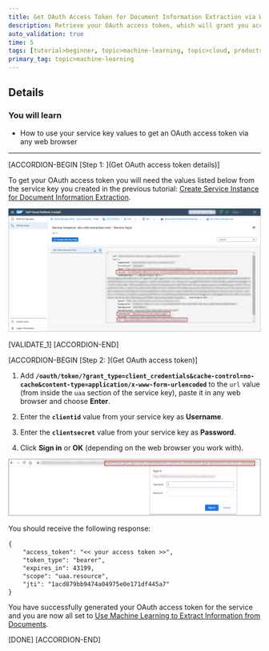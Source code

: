 ```yaml
---
title: Get OAuth Access Token for Document Information Extraction via Web Browser
description: Retrieve your OAuth access token, which will grant you access to the service APIs.
auto_validation: true
time: 5
tags: [tutorial>beginner, topic>machine-learning, topic>cloud, products>sap-cloud-platform, products>sap-ai-business-services, products>document-information-extraction, topic>artificial-intelligence]
primary_tag: topic>machine-learning
---
```


## Details
### You will learn
  - How to use your service key values to get an OAuth access token via any web browser

---

[ACCORDION-BEGIN [Step 1: ](Get OAuth access token details)]

To get your OAuth access token you will need the values listed below from the service key you created in the previous tutorial: [Create Service Instance for Document Information Extraction](cp-aibus-dox-service-instance).

![DOX Service Keys](service-key-details.png)

[VALIDATE_1]
[ACCORDION-END]


[ACCORDION-BEGIN [Step 2: ](Get OAuth access token)]

1. Add **`/oauth/token/?grant_type=client_credentials&cache-control=no-cache&content-type=application/x-www-form-urlencoded`** to the `url` value (from inside the `uaa` section of the service key), paste it in any web browser and choose **Enter**.

2. Enter the **`clientid`** value from your service key as **Username**.

3. Enter the **`clientsecret`** value from your service key as **Password**.

4. Click **Sign in** or **OK** (depending on the web browser you work with).

![DOX TOKEN](web-browser.png)

You should receive the following response:

```
{
    "access_token": "<< your access token >>",
    "token_type": "bearer",
    "expires_in": 43199,
    "scope": "uaa.resource",
    "jti": "1acd879bb9474a04975e0e171df445a7"
}
```

You have successfully generated your OAuth access token for the service and you are now all set to [Use Machine Learning to Extract Information from Documents](cp-aibus-dox-swagger-ui).

[DONE]
[ACCORDION-END]
